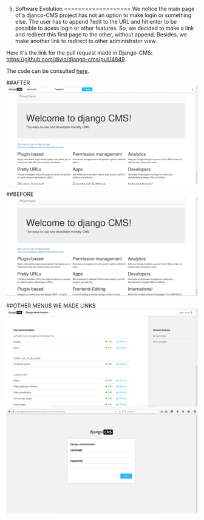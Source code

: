 5. Software Evolution
===================
We notice the main page of a djanco-CMS project has not an option to make login or something else. The user has to append ?edit to the URL and hit enter to be possible to acess login or other features. So, we decided to make a link and redirect this first page to the other, without append. Besides, we make another link to redirect to other administrator view. 

Here it's the link for the pull request made in Django-CMS: https://github.com/divio/django-cms/pull/4849.

The code can be consulted [here](https://github.com/SofiaReis/django-cms/tree/develop/ESOF-docs/Feature).

##AFTER
![](/ESOF-docs/Software%20Evolution/Captura%20de%20ecr%C3%A3%202015-12-13,%20%C3%A0s%2014.37.00.png)

##BEFORE
![](/ESOF-docs/Software%20Evolution/Captura%20de%20ecr%C3%A3%202015-12-13,%20%C3%A0s%2014.37.13.png)


##OTHER MENUS WE MADE LINKS
![](/ESOF-docs/Software%20Evolution/Captura%20de%20ecr%C3%A3%202015-12-13,%20%C3%A0s%2014.36.31.png)
![](/ESOF-docs/Software%20Evolution/Captura%20de%20ecr%C3%A3%202015-12-13,%20%C3%A0s%2014.36.48.png)

